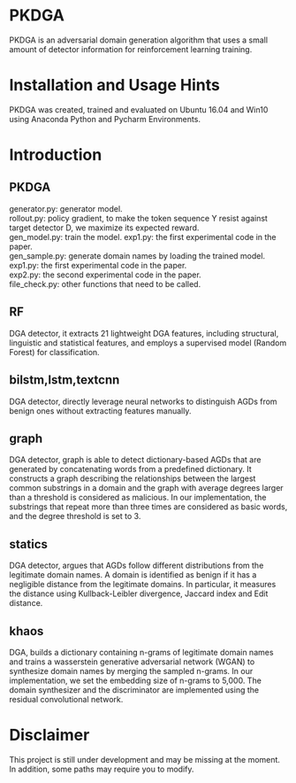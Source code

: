 # PKDGA
PKDGA is an adversarial domain generation algorithm that uses a small amount of detector information for reinforcement learning training.

# Installation and Usage Hints
PKDGA was created, trained and evaluated on Ubuntu 16.04 and Win10 using Anaconda Python and Pycharm Environments.

# Introduction
## PKDGA
generator.py: generator model.  
rollout.py: policy gradient, to make the token sequence Y resist against target detector D, we maximize its expected reward.  
gen_model.py: train the model.  exp1.py: the first experimental code in the paper.  
gen_sample.py: generate domain names by loading the trained model.  
exp1.py: the first experimental code in the paper.  
exp2.py: the second experimental code in the paper.  
file_check.py: other functions that need to be called.   
## RF
DGA detector, it extracts 21 lightweight DGA features, including structural, linguistic and statistical features, and employs a supervised model (Random Forest) for classification.
## bilstm,lstm,textcnn
DGA detector, directly leverage neural networks to distinguish AGDs from benign ones without extracting features manually.
## graph
DGA detector, graph is able to detect dictionary-based AGDs that are generated by concatenating words from a predefined dictionary. It constructs a graph describing the relationships between the largest common substrings in a domain and the graph with average degrees larger than a threshold is considered as malicious. In our implementation, the substrings that repeat more than three times are considered as basic words, and the degree threshold is set to 3.
## statics
DGA detector, argues that AGDs follow different distributions from the legitimate domain names. A domain is identified as benign if it has a negligible distance from the legitimate domains. In particular, it measures the distance using Kullback-Leibler divergence, Jaccard index and Edit distance.
## khaos
DGA, builds a dictionary containing n-grams of legitimate domain names and trains a wasserstein generative adversarial network (WGAN) to synthesize domain names by merging the sampled n-grams. In our implementation, we set the embedding size of n-grams to 5,000. The domain synthesizer and the discriminator are implemented using the residual convolutional network.

# Disclaimer
This project is still under development and may be missing at the moment. In addition, some paths may require you to modify.
